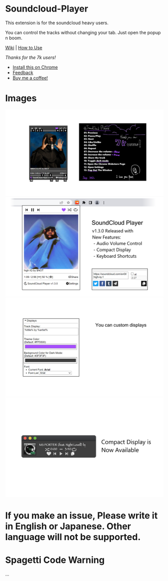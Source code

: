 # Soundcloud-Player
This extension is for the soundcloud heavy users.

You can control the tracks without changing your tab. Just open the popup n boom.

[Wiki](https://github.com/S4WA/soundcloud-player/wiki) | [How to Use](https://github.com/S4WA/soundcloud-player/wiki/How-to-Use)

*Thanks for the 7k users!*

- [Install this on Chrome](https://chrome.google.com/webstore/detail/soundcloud-player/oackhlcggjandamnkggpfhfjbnecefej)
- [Feedback](https://forms.gle/Cz6z8AgGYkHuSiQSA)
- [Buy me a coffee!](https://ko-fi.com/sawanese)

# Images
![image1](https://github.com/S4WA/soundcloud-player/blob/master/img/1.png?raw=true)
![image2](https://github.com/S4WA/soundcloud-player/blob/master/img/2.png?raw=true)
![image3](https://github.com/S4WA/soundcloud-player/blob/master/img/3.png?raw=true)
![image4](https://github.com/S4WA/soundcloud-player/blob/master/img/4.png?raw=true)

# If you make an issue, Please write it in English or Japanese. Other language will not be supported.

# Spagetti Code Warning
...

